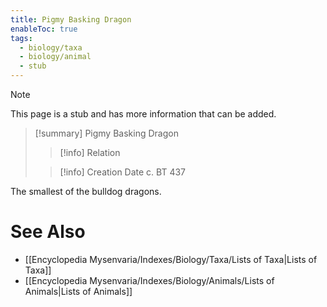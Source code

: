 ```yaml
---
title: Pigmy Basking Dragon
enableToc: true
tags:
  - biology/taxa
  - biology/animal
  - stub
---
```


> [!note]
> This page is a stub and has more information that can be added.

> [!summary] Pigmy Basking Dragon
> > [!info] Relation
>
> > [!info] Creation Date
> > c. BT 437

The smallest of the bulldog dragons.

# See Also
- [[Encyclopedia Mysenvaria/Indexes/Biology/Taxa/Lists of Taxa|Lists of Taxa]]
- [[Encyclopedia Mysenvaria/Indexes/Biology/Animals/Lists of Animals|Lists of Animals]]
